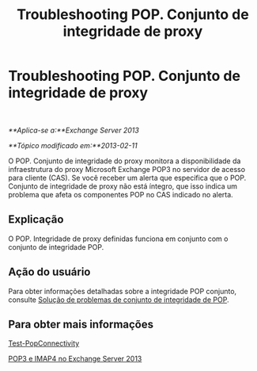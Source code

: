 ﻿---
title: Troubleshooting POP. Conjunto de integridade de proxy
TOCTitle: Troubleshooting POP. Conjunto de integridade de proxy
ms:assetid: ea634068-aa8c-4421-a3fc-d8695ea73b80
ms:mtpsurl: https://technet.microsoft.com/pt-br/library/ms.exch.scom.pop.proxy(v=EXCHG.150)
ms:contentKeyID: 53275625
ms.date: 03/07/2017
mtps_version: v=EXCHG.150
ms.translationtype: MT
---

# Troubleshooting POP. Conjunto de integridade de proxy

 

_**Aplica-se a:**Exchange Server 2013_

_**Tópico modificado em:**2013-02-11_

O POP. Conjunto de integridade do proxy monitora a disponibilidade da infraestrutura do proxy Microsoft Exchange POP3 no servidor de acesso para cliente (CAS). Se você receber um alerta que especifica que o POP. Conjunto de integridade de proxy não está íntegro, que isso indica um problema que afeta os componentes POP no CAS indicado no alerta.

## Explicação

O POP. Integridade de proxy definidas funciona em conjunto com o conjunto de integridade POP.

## Ação do usuário

Para obter informações detalhadas sobre a integridade POP conjunto, consulte [Solução de problemas de conjunto de integridade de POP](troubleshooting-pop-health-set.md).

## Para obter mais informações

[Test-PopConnectivity](https://technet.microsoft.com/pt-br/library/bb738143\(v=exchg.150\))

[POP3 e IMAP4 no Exchange Server 2013](https://technet.microsoft.com/pt-br/library/jj657728\(v=exchg.150\))

